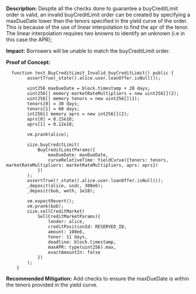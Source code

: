 **Description:** Despite all the checks done to guarantee a buyCreditLimit order is valid, an invalid buyCreditLimit order can be created by specifying a maxDueDate lower than the tenors specified in the yield curve of the order. This is because of the use of linear interpolation to find the apr of the tenor. The linear interpolation requires two knowns to identify an unknown (i.e in this case the APR);

**Impact:** Borrowers will be unable to match the buyCreditLimit order. 

**Proof of Concept:**

```solidity
  function test_BuyCreditLimit_Invalid_buyCreditLimit() public {
        assertTrue(_state().alice.user.loanOffer.isNull());

        uint256 maxDueDate = block.timestamp + 20 days;
        uint256[] memory marketRateMultipliers = new uint256[](2);
        uint256[] memory tenors = new uint256[](2);
        tenors[0] = 30 days;
        tenors[1] = 60 days;
        int256[] memory aprs = new int256[](2);
        aprs[0] = 0.15e18;
        aprs[1] = 0.12e18;

        vm.prank(alice);

        size.buyCreditLimit(
            BuyCreditLimitParams({
                maxDueDate: maxDueDate,
                curveRelativeTime: YieldCurve({tenors: tenors, marketRateMultipliers: marketRateMultipliers, aprs: aprs})
            })
        );
        assertTrue(!_state().alice.user.loanOffer.isNull());
        _deposit(alice, usdc, 300e6);
        _deposit(bob, weth, 1e18);

        vm.expectRevert();
        vm.prank(bob);
        size.sellCreditMarket(
            SellCreditMarketParams({
                lender: alice,
                creditPositionId: RESERVED_ID,
                amount: 100e6,
                tenor: 11 days,
                deadline: block.timestamp,
                maxAPR: type(uint256).max,
                exactAmountIn: false
            })
        );
    }

```

**Recommended Mitigation:** Add checks to ensure the maxDueDate is within the tenors provided in the yield curve.